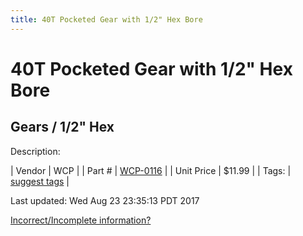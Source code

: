 ```yaml
---
title: 40T Pocketed Gear with 1/2" Hex Bore
---
```


# 40T Pocketed Gear with 1/2" Hex Bore
## Gears / 1/2" Hex
Description: 	 

| Vendor | WCP | 
| Part # | [WCP-0116](http://www.wcproducts.net/WCP-0116) | 
| Unit Price | $11.99 | 
| Tags: | [suggest tags](https://docs.google.com/forms/d/e/1FAIpQLSeWyY8v3RgOty-MyWmh9U0iivNYN_molChYyS-0U-o-kOAv_g/viewform) | 

Last updated: Wed Aug 23 23:35:13 PDT 2017

 [Incorrect/Incomplete information?](https://docs.google.com/forms/d/e/1FAIpQLSeWyY8v3RgOty-MyWmh9U0iivNYN_molChYyS-0U-o-kOAv_g/viewform)